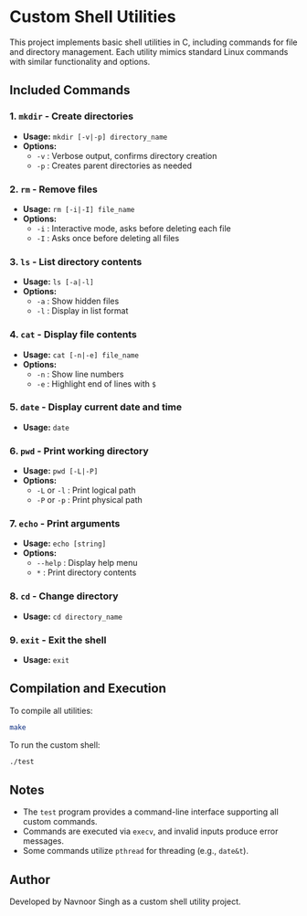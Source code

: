 # Custom Shell Utilities

This project implements basic shell utilities in C, including commands for file and directory management. Each utility mimics standard Linux commands with similar functionality and options.

## Included Commands

### 1. `mkdir` - Create directories

- **Usage:** `mkdir [-v|-p] directory_name`
- **Options:**
  - `-v` : Verbose output, confirms directory creation
  - `-p` : Creates parent directories as needed

### 2. `rm` - Remove files

- **Usage:** `rm [-i|-I] file_name`
- **Options:**
  - `-i` : Interactive mode, asks before deleting each file
  - `-I` : Asks once before deleting all files

### 3. `ls` - List directory contents

- **Usage:** `ls [-a|-l]`
- **Options:**
  - `-a` : Show hidden files
  - `-l` : Display in list format

### 4. `cat` - Display file contents

- **Usage:** `cat [-n|-e] file_name`
- **Options:**
  - `-n` : Show line numbers
  - `-e` : Highlight end of lines with `$`

### 5. `date` - Display current date and time

- **Usage:** `date`

### 6. `pwd` - Print working directory

- **Usage:** `pwd [-L|-P]`
- **Options:**
  - `-L` or `-l` : Print logical path
  - `-P` or `-p` : Print physical path

### 7. `echo` - Print arguments

- **Usage:** `echo [string]`
- **Options:**
  - `--help` : Display help menu
  - `*` : Print directory contents

### 8. `cd` - Change directory

- **Usage:** `cd directory_name`

### 9. `exit` - Exit the shell

- **Usage:** `exit`

## Compilation and Execution

To compile all utilities:

```sh
make
```

To run the custom shell:

```sh
./test
```

## Notes

- The `test` program provides a command-line interface supporting all custom commands.
- Commands are executed via `execv`, and invalid inputs produce error messages.
- Some commands utilize `pthread` for threading (e.g., `date&t`).

## Author

Developed by Navnoor Singh as a custom shell utility project.

